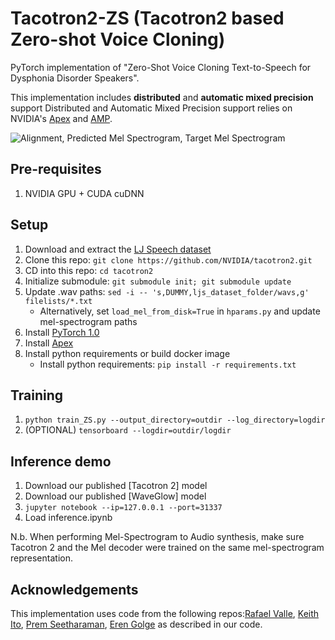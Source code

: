 # Tacotron2-ZS (Tacotron2 based Zero-shot Voice Cloning)

PyTorch implementation of "Zero-Shot Voice Cloning Text-to-Speech for Dysphonia Disorder Speakers". 

This implementation includes **distributed** and **automatic mixed precision** support
Distributed and Automatic Mixed Precision support relies on NVIDIA's [Apex] and [AMP].

![Alignment, Predicted Mel Spectrogram, Target Mel Spectrogram](tensorboard.png)


## Pre-requisites
1. NVIDIA GPU + CUDA cuDNN

## Setup
1. Download and extract the [LJ Speech dataset](https://keithito.com/LJ-Speech-Dataset/)
2. Clone this repo: `git clone https://github.com/NVIDIA/tacotron2.git`
3. CD into this repo: `cd tacotron2`
4. Initialize submodule: `git submodule init; git submodule update`
5. Update .wav paths: `sed -i -- 's,DUMMY,ljs_dataset_folder/wavs,g' filelists/*.txt`
    - Alternatively, set `load_mel_from_disk=True` in `hparams.py` and update mel-spectrogram paths 
6. Install [PyTorch 1.0]
7. Install [Apex]
8. Install python requirements or build docker image 
    - Install python requirements: `pip install -r requirements.txt`

## Training
1. `python train_ZS.py --output_directory=outdir --log_directory=logdir`
2. (OPTIONAL) `tensorboard --logdir=outdir/logdir`

## Inference demo
1. Download our published [Tacotron 2] model
2. Download our published [WaveGlow] model
3. `jupyter notebook --ip=127.0.0.1 --port=31337`
4. Load inference.ipynb 

N.b.  When performing Mel-Spectrogram to Audio synthesis, make sure Tacotron 2
and the Mel decoder were trained on the same mel-spectrogram representation. 


## Acknowledgements
This implementation uses code from the following repos:[Rafael Valle](https://github.com/NVIDIA/tacotron2), [Keith
Ito](https://github.com/keithito/tacotron/), [Prem Seetharaman](https://github.com/pseeth/pytorch-stft), [Eren Golge](https://github.com/mozilla/TTS) as described in our code.


[pytorch 1.0]: https://github.com/pytorch/pytorch#installation
[Apex]: https://github.com/nvidia/apex
[AMP]: https://github.com/NVIDIA/apex/tree/master/apex/amp
